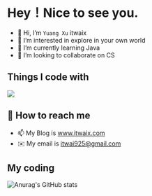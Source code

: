 # Hey！Nice to see you.

- 👋 Hi, I’m `Yuang Xu` itwaix
- 👀 I’m interested in explore in your own world
- 🌱 I’m currently learning Java
- 💞️ I’m looking to collaborate on CS

## Things I code with

<img src="https://img.shields.io/badge/Frame-Hexo-blue">

## 🔎 How to reach me
- 📫 My Blog is www.itwaix.com
- ✉️ My email is itwai925@gmail.com

<!---
itwaiX/itwaiX is a ✨ special ✨ repository because its `README.md` (this file) appears on your GitHub profile.
You can click the Preview link to take a look at your changes.
--->
## My coding
![Anurag's GitHub stats](https://github-readme-stats.vercel.app/api?username=itwaix&show_icons=true&theme=swift)
